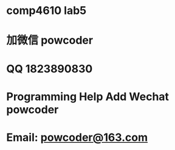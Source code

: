 # comp4610 lab5
# 加微信 powcoder

# QQ 1823890830

# Programming Help Add Wechat powcoder

# Email: powcoder@163.com


